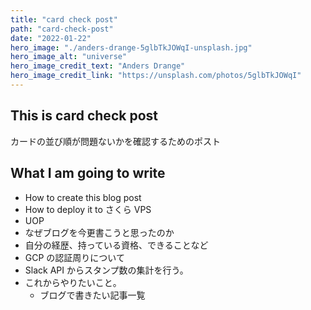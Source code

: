 ```yaml
---
title: "card check post"
path: "card-check-post"
date: "2022-01-22"
hero_image: "./anders-drange-5glbTkJOWqI-unsplash.jpg"
hero_image_alt: "universe"
hero_image_credit_text: "Anders Drange"
hero_image_credit_link: "https://unsplash.com/photos/5glbTkJOWqI"
---
```


## This is card check post

カードの並び順が問題ないかを確認するためのポスト

## What I am going to write

- How to create this blog post
- How to deploy it to さくら VPS
- UOP
- なぜブログを今更書こうと思ったのか
- 自分の経歴、持っている資格、できることなど
- GCP の認証周りについて
- Slack API からスタンプ数の集計を行う。
- これからやりたいこと。
  - ブログで書きたい記事一覧
